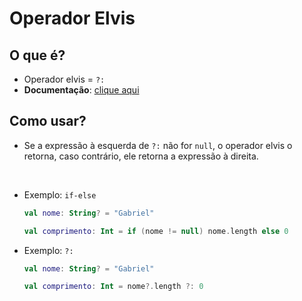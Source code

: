 # Operador Elvis

## O que é?

* Operador elvis = ``?:``
* **Documentação**: [clique aqui](https://kotlinlang.org/docs/null-safety.html#elvis-operator)

## Como usar?

* Se a expressão à esquerda de ``?:`` não for ``null``, o operador elvis o retorna, caso contrário, ele retorna a expressão à direita. 

<br>

* Exemplo: ``if-else``
  
  ````kotlin
  val nome: String? = "Gabriel"

  val comprimento: Int = if (nome != null) nome.length else 0
  ````
  
* Exemplo: ``?:``
  
  ````kotlin
  val nome: String? = "Gabriel"

  val comprimento: Int = nome?.length ?: 0
  ````
